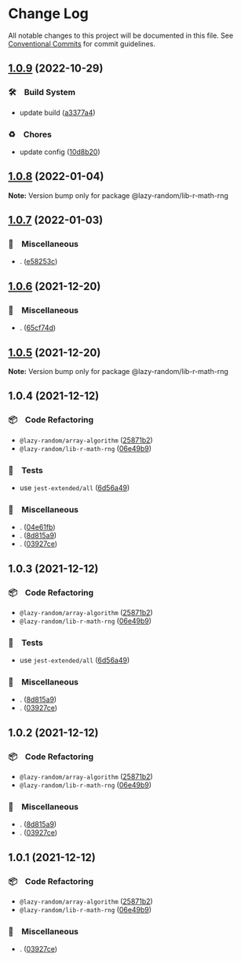# Change Log

All notable changes to this project will be documented in this file.
See [Conventional Commits](https://conventionalcommits.org) for commit guidelines.

## [1.0.9](https://github.com/bluelovers/ws-random/compare/@lazy-random/lib-r-math-rng@1.0.8...@lazy-random/lib-r-math-rng@1.0.9) (2022-10-29)



### 🛠　Build System

* update build ([a3377a4](https://github.com/bluelovers/ws-random/commit/a3377a45f6e3895378d1b633d02a501464836ea1))


### ♻️　Chores

* update config ([10d8b20](https://github.com/bluelovers/ws-random/commit/10d8b20d2ebc76491ac971bf8b9280f66285e056))



## [1.0.8](https://github.com/bluelovers/ws-random/compare/@lazy-random/lib-r-math-rng@1.0.7...@lazy-random/lib-r-math-rng@1.0.8) (2022-01-04)

**Note:** Version bump only for package @lazy-random/lib-r-math-rng





## [1.0.7](https://github.com/bluelovers/ws-random/compare/@lazy-random/lib-r-math-rng@1.0.6...@lazy-random/lib-r-math-rng@1.0.7) (2022-01-03)


### 🔖　Miscellaneous

* . ([e58253c](https://github.com/bluelovers/ws-random/commit/e58253c60984cc3947069ea4ae2eb1924cd2940e))





## [1.0.6](https://github.com/bluelovers/ws-random/compare/@lazy-random/lib-r-math-rng@1.0.4...@lazy-random/lib-r-math-rng@1.0.6) (2021-12-20)


### 🔖　Miscellaneous

* . ([65cf74d](https://github.com/bluelovers/ws-random/commit/65cf74d7a39b1399cff63dd748ea79d8c0fb9a85))





## [1.0.5](https://github.com/bluelovers/ws-random/compare/@lazy-random/lib-r-math-rng@1.0.4...@lazy-random/lib-r-math-rng@1.0.5) (2021-12-20)

**Note:** Version bump only for package @lazy-random/lib-r-math-rng





## 1.0.4 (2021-12-12)


### 📦　Code Refactoring

* `@lazy-random/array-algorithm` ([25871b2](https://github.com/bluelovers/ws-random/commit/25871b2b74a0268188ca17a488f2f91ade84f481))
* `@lazy-random/lib-r-math-rng` ([06e49b9](https://github.com/bluelovers/ws-random/commit/06e49b95d1d110069c5dec8ee042d9603a2be503))


### 🚨　Tests

* use `jest-extended/all` ([6d56a49](https://github.com/bluelovers/ws-random/commit/6d56a49e94ec701cd8744632a04871cba4e59ea8))


### 🔖　Miscellaneous

* . ([04e61fb](https://github.com/bluelovers/ws-random/commit/04e61fb160f654f1f2f6efe95f63d900ed2449e3))
* . ([8d815a9](https://github.com/bluelovers/ws-random/commit/8d815a9451f12cabc9b81680e463d429c45f2506))
* . ([03927ce](https://github.com/bluelovers/ws-random/commit/03927ce7eeb7c7480f1ad2a6c2cf92b9c3f7dddd))





## 1.0.3 (2021-12-12)


### 📦　Code Refactoring

* `@lazy-random/array-algorithm` ([25871b2](https://github.com/bluelovers/ws-random/commit/25871b2b74a0268188ca17a488f2f91ade84f481))
* `@lazy-random/lib-r-math-rng` ([06e49b9](https://github.com/bluelovers/ws-random/commit/06e49b95d1d110069c5dec8ee042d9603a2be503))


### 🚨　Tests

* use `jest-extended/all` ([6d56a49](https://github.com/bluelovers/ws-random/commit/6d56a49e94ec701cd8744632a04871cba4e59ea8))


### 🔖　Miscellaneous

* . ([8d815a9](https://github.com/bluelovers/ws-random/commit/8d815a9451f12cabc9b81680e463d429c45f2506))
* . ([03927ce](https://github.com/bluelovers/ws-random/commit/03927ce7eeb7c7480f1ad2a6c2cf92b9c3f7dddd))





## 1.0.2 (2021-12-12)


### 📦　Code Refactoring

* `@lazy-random/array-algorithm` ([25871b2](https://github.com/bluelovers/ws-random/commit/25871b2b74a0268188ca17a488f2f91ade84f481))
* `@lazy-random/lib-r-math-rng` ([06e49b9](https://github.com/bluelovers/ws-random/commit/06e49b95d1d110069c5dec8ee042d9603a2be503))


### 🔖　Miscellaneous

* . ([8d815a9](https://github.com/bluelovers/ws-random/commit/8d815a9451f12cabc9b81680e463d429c45f2506))
* . ([03927ce](https://github.com/bluelovers/ws-random/commit/03927ce7eeb7c7480f1ad2a6c2cf92b9c3f7dddd))





## 1.0.1 (2021-12-12)


### 📦　Code Refactoring

* `@lazy-random/array-algorithm` ([25871b2](https://github.com/bluelovers/ws-random/commit/25871b2b74a0268188ca17a488f2f91ade84f481))
* `@lazy-random/lib-r-math-rng` ([06e49b9](https://github.com/bluelovers/ws-random/commit/06e49b95d1d110069c5dec8ee042d9603a2be503))


### 🔖　Miscellaneous

* . ([03927ce](https://github.com/bluelovers/ws-random/commit/03927ce7eeb7c7480f1ad2a6c2cf92b9c3f7dddd))
